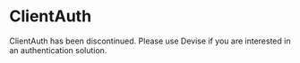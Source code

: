 # ClientAuth

ClientAuth has been discontinued. Please use Devise if you are interested in an authentication solution.
